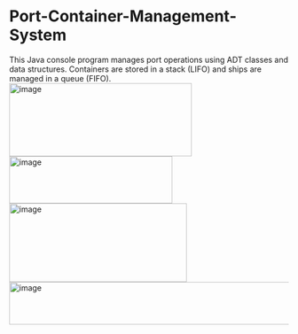 # Port-Container-Management-System
This Java console program manages port operations using ADT classes and data structures. Containers are stored in a stack (LIFO) and ships are managed in a queue (FIFO).
<img width="329" height="132" alt="image" src="https://github.com/user-attachments/assets/62c44279-df6b-45d2-8817-2b24103be693" />
<img width="294" height="85" alt="image" src="https://github.com/user-attachments/assets/866a3809-bb16-40d4-9624-6b6bb346a0e8" />
<img width="320" height="142" alt="image" src="https://github.com/user-attachments/assets/88ac1fc0-a5da-4596-9595-f36a817f4192" />
<img width="607" height="77" alt="image" src="https://github.com/user-attachments/assets/246b44b1-c279-439c-888a-12ad2506b4cb" />

